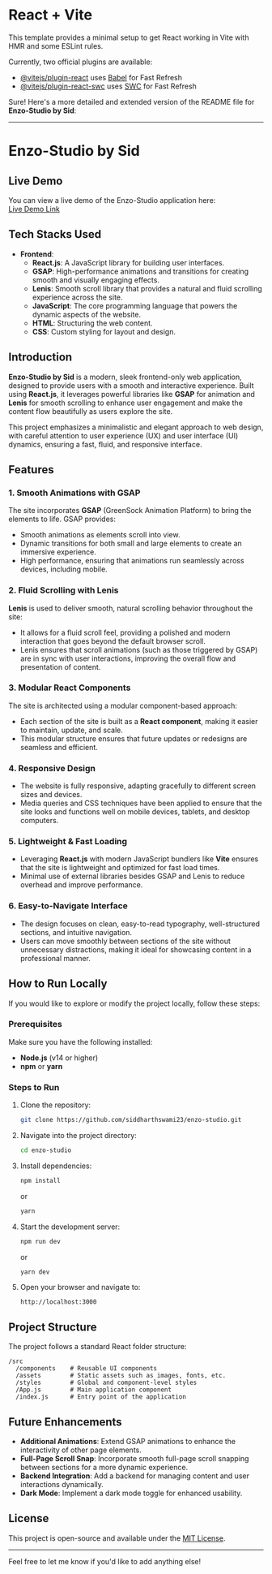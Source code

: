 # React + Vite

This template provides a minimal setup to get React working in Vite with HMR and some ESLint rules.

Currently, two official plugins are available:

- [@vitejs/plugin-react](https://github.com/vitejs/vite-plugin-react/blob/main/packages/plugin-react/README.md) uses [Babel](https://babeljs.io/) for Fast Refresh
- [@vitejs/plugin-react-swc](https://github.com/vitejs/vite-plugin-react-swc) uses [SWC](https://swc.rs/) for Fast Refresh


Sure! Here's a more detailed and extended version of the README file for **Enzo-Studio by Sid**:

---

# Enzo-Studio by Sid

## Live Demo

You can view a live demo of the Enzo-Studio application here:  
[Live Demo Link](https://enzo-studiobysid.vercel.app)

## Tech Stacks Used

- **Frontend**: 
  - **React.js**: A JavaScript library for building user interfaces.
  - **GSAP**: High-performance animations and transitions for creating smooth and visually engaging effects.
  - **Lenis**: Smooth scroll library that provides a natural and fluid scrolling experience across the site.
  - **JavaScript**: The core programming language that powers the dynamic aspects of the website.
  - **HTML**: Structuring the web content.
  - **CSS**: Custom styling for layout and design.

## Introduction

**Enzo-Studio by Sid** is a modern, sleek frontend-only web application, designed to provide users with a smooth and interactive experience. Built using **React.js**, it leverages powerful libraries like **GSAP** for animation and **Lenis** for smooth scrolling to enhance user engagement and make the content flow beautifully as users explore the site. 

This project emphasizes a minimalistic and elegant approach to web design, with careful attention to user experience (UX) and user interface (UI) dynamics, ensuring a fast, fluid, and responsive interface.

## Features

### 1. **Smooth Animations with GSAP**
The site incorporates **GSAP** (GreenSock Animation Platform) to bring the elements to life. GSAP provides:
   - Smooth animations as elements scroll into view.
   - Dynamic transitions for both small and large elements to create an immersive experience.
   - High performance, ensuring that animations run seamlessly across devices, including mobile.

### 2. **Fluid Scrolling with Lenis**
**Lenis** is used to deliver smooth, natural scrolling behavior throughout the site:
   - It allows for a fluid scroll feel, providing a polished and modern interaction that goes beyond the default browser scroll.
   - Lenis ensures that scroll animations (such as those triggered by GSAP) are in sync with user interactions, improving the overall flow and presentation of content.

### 3. **Modular React Components**
The site is architected using a modular component-based approach:
   - Each section of the site is built as a **React component**, making it easier to maintain, update, and scale.
   - This modular structure ensures that future updates or redesigns are seamless and efficient.

### 4. **Responsive Design**
   - The website is fully responsive, adapting gracefully to different screen sizes and devices. 
   - Media queries and CSS techniques have been applied to ensure that the site looks and functions well on mobile devices, tablets, and desktop computers.

### 5. **Lightweight & Fast Loading**
   - Leveraging **React.js** with modern JavaScript bundlers like **Vite** ensures that the site is lightweight and optimized for fast load times.
   - Minimal use of external libraries besides GSAP and Lenis to reduce overhead and improve performance.

### 6. **Easy-to-Navigate Interface**
   - The design focuses on clean, easy-to-read typography, well-structured sections, and intuitive navigation.
   - Users can move smoothly between sections of the site without unnecessary distractions, making it ideal for showcasing content in a professional manner.

## How to Run Locally

If you would like to explore or modify the project locally, follow these steps:

### Prerequisites

Make sure you have the following installed:
- **Node.js** (v14 or higher)
- **npm** or **yarn**

### Steps to Run

1. Clone the repository:
   ```bash
   git clone https://github.com/siddharthswami23/enzo-studio.git
   ```

2. Navigate into the project directory:
   ```bash
   cd enzo-studio
   ```

3. Install dependencies:
   ```bash
   npm install
   ```
   or
   ```bash
   yarn
   ```

4. Start the development server:
   ```bash
   npm run dev
   ```
   or
   ```bash
   yarn dev
   ```

5. Open your browser and navigate to:
   ```
   http://localhost:3000
   ```

## Project Structure

The project follows a standard React folder structure:
```
/src
  /components    # Reusable UI components
  /assets        # Static assets such as images, fonts, etc.
  /styles        # Global and component-level styles
  /App.js        # Main application component
  /index.js      # Entry point of the application
```

## Future Enhancements

- **Additional Animations**: Extend GSAP animations to enhance the interactivity of other page elements.
- **Full-Page Scroll Snap**: Incorporate smooth full-page scroll snapping between sections for a more dynamic experience.
- **Backend Integration**: Add a backend for managing content and user interactions dynamically.
- **Dark Mode**: Implement a dark mode toggle for enhanced usability.

## License

This project is open-source and available under the [MIT License](LICENSE).

---

Feel free to let me know if you'd like to add anything else!
